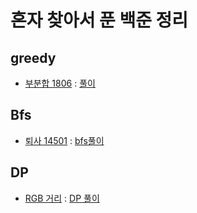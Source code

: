 # 혼자 찾아서 푼 백준 정리
## greedy
* [부분합 1806](https://www.acmicpc.net/problem/1806) : [풀이](https://github.com/ManduTheCat/Algorithm_training/blob/master/back_jun/parial_sum_1806/partial.cpp)

## Bfs
* [퇴사 14501](https://www.acmicpc.net/problem/14501) : [bfs풀이](https://github.com/ManduTheCat/Algorithm_training/blob/master/back_jun/quit_job_14501/quit_jop.cpp)

## DP
* [RGB 거리](https://www.acmicpc.net/problem/1149) : [DP 풀이](https://github.com/ManduTheCat/Algorithm_training/blob/master/back_jun/RGB_distance_1149/RGB.cpp)
